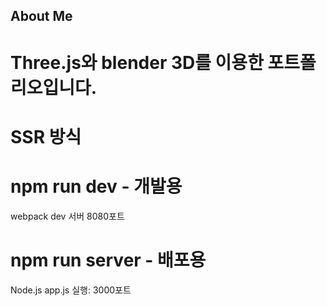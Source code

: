 ## About Me

# Three.js와 blender 3D를 이용한 포트폴리오입니다.
# SSR 방식

# npm run dev - 개발용
webpack dev 서버 8080포트

# npm run server - 배포용
Node.js app.js 실행: 3000포트